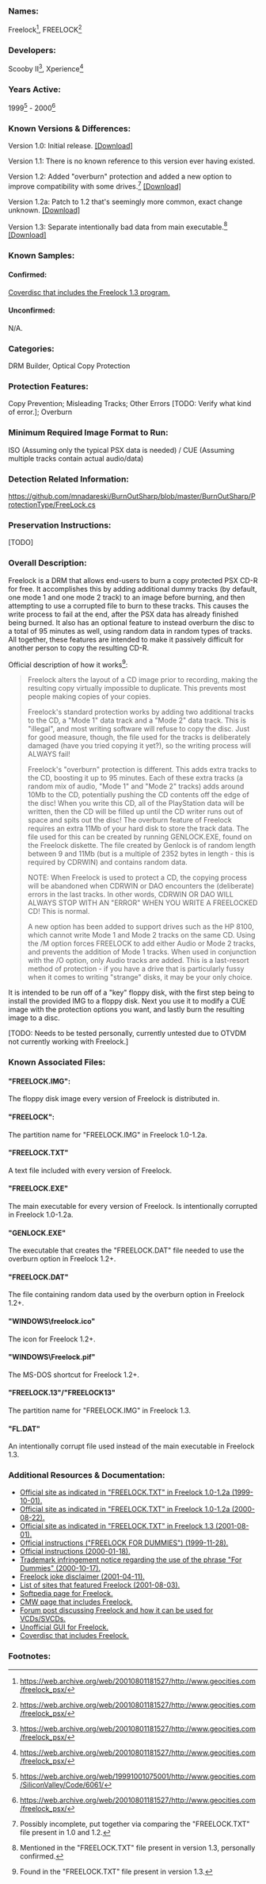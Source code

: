### Names: 

Freelock[^1], FREELOCK[^1]

### Developers:

Scooby II[^1], Xperience[^1]

### Years Active: 
1999[^2] - 2000[^1]

### Known Versions & Differences: 

Version 1.0: Initial release. [[Download]](https://web.archive.org/web/20040615215309/http://www.geocities.com/SiliconValley/Code/6061/programs/flock10.zip)

Version 1.1: There is no known reference to this version ever having existed.

Version 1.2: Added "overburn" protection and added a new option to improve compatibility with some drives.[^3] [[Download]](https://web.archive.org/web/20091027114741/http://geocities.com/siliconvalley/code/6061/programs/flock12.zip)

Version 1.2a: Patch to 1.2 that's seemingly more common, exact change unknown. [[Download]](https://web.archive.org/web/20040613085437/http://www.geocities.com/SiliconValley/Code/6061/programs/Flock12a.zip)

Version 1.3: Separate intentionally bad data from main executable.[^4] [[Download]](https://web.archive.org/web/20040606222542/http://www.geocities.com/SiliconValley/Code/6061/programs/flock13.zip)

### Known Samples: 

#### Confirmed: 

[Coverdisc that includes the Freelock 1.3 program.](https://archive.org/details/WINMAG29)

#### Unconfirmed:

N/A.

### Categories: 

DRM Builder, Optical Copy Protection

### Protection Features:
Copy Prevention; Misleading Tracks; Other Errors [TODO: Verify what kind of error.]; Overburn

### Minimum Required Image Format to Run:
ISO (Assuming only the typical PSX data is needed) / CUE (Assuming multiple tracks contain actual audio/data)

### Detection Related Information:
https://github.com/mnadareski/BurnOutSharp/blob/master/BurnOutSharp/ProtectionType/FreeLock.cs

### Preservation Instructions:
[TODO]

### Overall Description:

Freelock is a DRM that allows end-users to burn a copy protected PSX CD-R for free. It accomplishes this by adding additional dummy tracks (by default, one mode 1 and one mode 2 track) to an image before burning, and then attempting to use a corrupted file to burn to these tracks. This causes the write process to fail at the end, after the PSX data has already finished being burned. It also has an optional feature to instead overburn the disc to a total of 95 minutes as well, using random data in random types of tracks. All together, these features are intended to make it passively difficult for another person to copy the resulting CD-R.

Official description of how it works[^5]:

> Freelock alters the layout of a CD image prior to recording, making the
 resulting copy virtually impossible to duplicate.  This prevents most people
 making copies of your copies.
>
> Freelock's standard protection works by adding two additional tracks to the
 CD, a "Mode 1" data track and a "Mode 2" data track.  This is "illegal", and
 most writing software will refuse to copy the disc.  Just for good measure,
 though, the file used for the tracks is deliberately damaged (have you tried
 copying it yet?), so the writing process will ALWAYS fail!
>
> Freelock's "overburn" protection is different.  This adds extra tracks to the CD, boosting it up to 95 minutes.  Each of these extra tracks (a random mix of audio, "Mode 1" and "Mode 2" tracks) adds around 10Mb to the CD, potentially pushing the CD contents off the edge of the disc!  When you write
this CD, all of the PlayStation data will be written, then the CD will be
filled up until the CD writer runs out of space and spits out the disc!
The overburn feature of Freelock requires an extra 11Mb of your hard disk to
store the track data.  The file used for this can be created by running
GENLOCK.EXE, found on the Freelock diskette.  The file created by Genlock is
of random length between 9 and 11Mb (but is a multiple of 2352 bytes in
length - this is required by CDRWIN) and contains random data.
>
> NOTE: When Freelock is used to protect a CD, the copying process will be
abandoned when CDRWIN or DAO encounters the (deliberate) errors in the last
tracks.  In other words, CDRWIN OR DAO WILL ALWAYS STOP WITH AN "ERROR" WHEN
YOU WRITE A FREELOCKED CD!  This is normal.
>
> A new option has been added to support drives such as the HP 8100, which
cannot write Mode 1 and Mode 2 tracks on the same CD.  Using the /M option
forces FREELOCK to add either Audio or Mode 2 tracks, and prevents the
addition of Mode 1 tracks.  When used in conjunction with the /O option,
only Audio tracks are added.  This is a last-resort method of protection -
if you have a drive that is particularly fussy when it comes to writing
"strange" disks, it may be your only choice.

It is intended to be run off of a "key" floppy disk, with the first step being to install the provided IMG to a floppy disk. Next you use it to modify a CUE image with the protection options you want, and lastly burn the resulting image to a disc.

[TODO: Needs to be tested personally, currently untested due to OTVDM not currently working with Freelock.]

### Known Associated Files:

#### "FREELOCK.IMG": 
The floppy disk image every version of Freelock is distributed in.

#### "FREELOCK":
The partition name for "FREELOCK.IMG" in Freelock 1.0-1.2a.

#### "FREELOCK.TXT"
A text file included with every version of Freelock.

#### "FREELOCK.EXE"
The main executable for every version of Freelock. Is intentionally corrupted in Freelock 1.0-1.2a.

#### "GENLOCK.EXE"
The executable that creates the "FREELOCK.DAT" file needed to use the overburn option in Freelock 1.2+.

#### "FREELOCK.DAT"
The file containing random data used by the overburn option in Freelock 1.2+.

#### "WINDOWS\freelock.ico"
The icon for Freelock 1.2+.

#### "WINDOWS\Freelock.pif"
The MS-DOS shortcut for Freelock 1.2+.

#### "FREELOCK.13"/"FREELOCK13"
The partition name for "FREELOCK.IMG" in Freelock 1.3.

#### "FL.DAT"
An intentionally corrupt file used instead of the main executable in Freelock 1.3.

### Additional Resources & Documentation:

* [Official site as indicated in "FREELOCK.TXT" in Freelock 1.0-1.2a (1999-10-01).](https://web.archive.org/web/19991001075001/http://www.geocities.com/SiliconValley/Code/6061/)
* [Official site as indicated in "FREELOCK.TXT" in Freelock 1.0-1.2a (2000-08-22).](https://web.archive.org/web/20000822124542/http://www.geocities.com/SiliconValley/Code/6061/)
* [Official site as indicated in "FREELOCK.TXT" in Freelock 1.3 (2001-08-01).](https://web.archive.org/web/20010801181527/http://www.geocities.com/freelock_psx/)
* [Official instructions ("FREELOCK FOR DUMMIES") (1999-11-28).](https://web.archive.org/web/19991128071357/http://www.geocities.com/SiliconValley/Code/6061/instruct.htm)
* [Official instructions (2000-01-18).](https://web.archive.org/web/20000118061405/http://www.geocities.com:80/SiliconValley/Code/6061/instruct.htm)
* [Trademark infringement notice regarding the use of the phrase "For Dummies" (2000-10-17).](https://web.archive.org/web/20001017233343/http://www.geocities.com/SiliconValley/Code/6061/IDGBOOKS.htm)
* [Freelock joke disclaimer (2001-04-11).](https://web.archive.org/web/20010411230821/http://www.geocities.com/SiliconValley/Code/6061/disclaimer.htm)
* [List of sites that featured Freelock (2001-08-03).](https://web.archive.org/web/20010803222336/http://www.geocities.com/freelock_psx/links.htm)
* [Softpedia page for Freelock.](https://www.softpedia.com/get/CD-DVD-Tools/CD-DVD-Images-Utils/Freelock.shtml)
* [CMW page that includes Freelock.](https://www.cdmediaworld.com/hardware/cdrom/cd_utils_3.shtml)
* [Forum post discussing Freelock and how it can be used for VCDs/SVCDs.](https://forum.videohelp.com/threads/56579-How-to-copy-protect-a-VCD-SVCD-v2-0)
* [Unofficial GUI for Freelock.](https://consolecopyworld.com/psx/psx_utils_misc.shtml)
* [Coverdisc that includes Freelock.](https://archive.org/details/WINMAG29)

### Footnotes:

[^1]: https://web.archive.org/web/20010801181527/http://www.geocities.com/freelock_psx/
[^2]: https://web.archive.org/web/19991001075001/http://www.geocities.com/SiliconValley/Code/6061/
[^3]: Possibly incomplete, put together via comparing the "FREELOCK.TXT" file present in 1.0 and 1.2.
[^4]: Mentioned in the "FREELOCK.TXT" file present in version 1.3, personally confirmed.
[^5]: Found in the "FREELOCK.TXT" file present in version 1.3.

